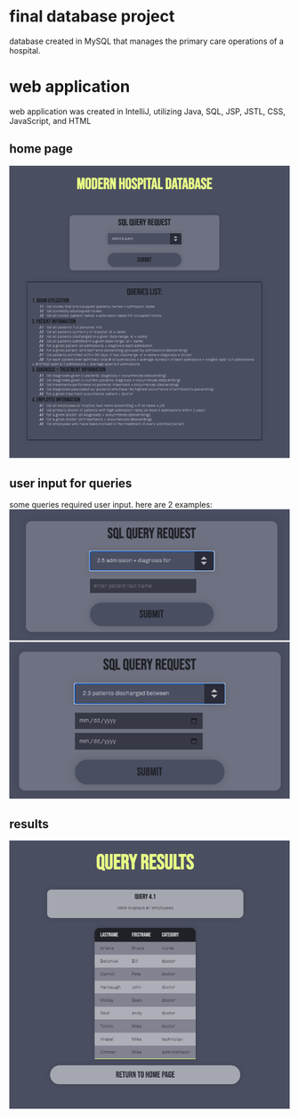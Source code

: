 # final database project
database created in MySQL that manages the primary care operations of a hospital.  

# web application
web application was created in IntelliJ, utilizing Java, SQL, JSP, JSTL, CSS, JavaScript, and HTML

## home page
![home page](/images/homepage.png)

## user input for queries
some queries required user input. here are 2 examples:
![user input](/images/input1.png)
![user input](/images/input2.png)

## results
![results](/images/results.png)
